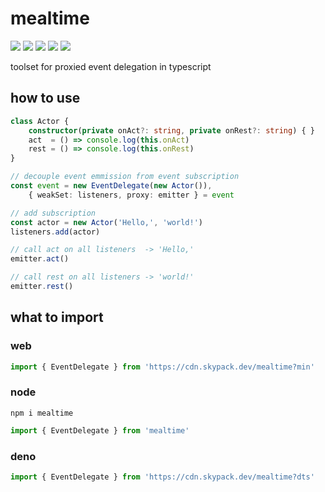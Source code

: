 # mealtime
[![](https://badgen.net/packagephobia/install/mealtime?icon=npm&label&color=black&scale=1.3)](https://www.npmjs.com/package/mealtime) [![](https://badgen.net/npm/types/tslib?icon=typescript&label&color=black&scale=1.3)](https://github.com/domrally/mealtime/blob/main/code/context.d.ts) [![](https://badgen.net/badge/license/Fair?color=grey&scale=1.3)](https://github.com/domrally/mealtime/blob/main/LICENSE) [![](https://badgen.net/github/tag/domrally/mealtime?icon=git&label&color=grey&scale=1.3)](https://github.com/domrally/mealtime/releases) [![](https://badgen.net/github/status/domrally/mealtime?icon=github&label&color=black&scale=1.3)](https://github.com/domrally/mealtime/actions)

toolset for proxied event delegation in typescript

## how to use

```ts
class Actor {
    constructor(private onAct?: string, private onRest?: string) { }
    act  = () => console.log(this.onAct)
    rest = () => console.log(this.onRest)
}

// decouple event emmission from event subscription
const event = new EventDelegate(new Actor()),
    { weakSet: listeners, proxy: emitter } = event

// add subscription
const actor = new Actor('Hello,', 'world!')
listeners.add(actor)

// call act on all listeners  -> 'Hello,'
emitter.act()

// call rest on all listeners -> 'world!'
emitter.rest()

```

## what to import

### web
```js
import { EventDelegate } from 'https://cdn.skypack.dev/mealtime?min'
```

### node
```
npm i mealtime
```
```js
import { EventDelegate } from 'mealtime'
```

### deno
```ts
import { EventDelegate } from 'https://cdn.skypack.dev/mealtime?dts'
```
